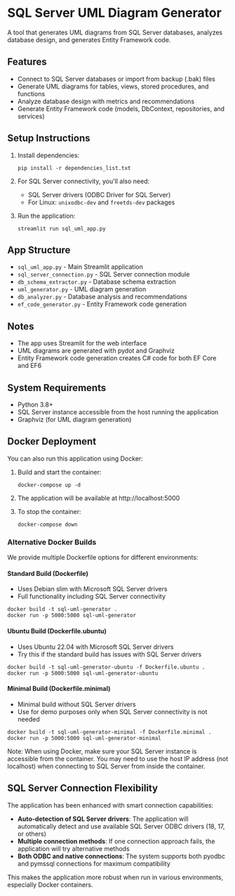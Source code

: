 # SQL Server UML Diagram Generator

A tool that generates UML diagrams from SQL Server databases, analyzes database design, and generates Entity Framework code.

## Features

- Connect to SQL Server databases or import from backup (.bak) files
- Generate UML diagrams for tables, views, stored procedures, and functions
- Analyze database design with metrics and recommendations
- Generate Entity Framework code (models, DbContext, repositories, and services)

## Setup Instructions

1. Install dependencies:
   ```
   pip install -r dependencies_list.txt
   ```

2. For SQL Server connectivity, you'll also need:
   - SQL Server drivers (ODBC Driver for SQL Server)
   - For Linux: `unixodbc-dev` and `freetds-dev` packages

3. Run the application:
   ```
   streamlit run sql_uml_app.py
   ```

## App Structure

- `sql_uml_app.py` - Main Streamlit application
- `sql_server_connection.py` - SQL Server connection module
- `db_schema_extractor.py` - Database schema extraction
- `uml_generator.py` - UML diagram generation
- `db_analyzer.py` - Database analysis and recommendations
- `ef_code_generator.py` - Entity Framework code generation

## Notes

- The app uses Streamlit for the web interface
- UML diagrams are generated with pydot and Graphviz
- Entity Framework code generation creates C# code for both EF Core and EF6

## System Requirements

- Python 3.8+
- SQL Server instance accessible from the host running the application
- Graphviz (for UML diagram generation)

## Docker Deployment

You can also run this application using Docker:

1. Build and start the container:
   ```
   docker-compose up -d
   ```

2. The application will be available at http://localhost:5000

3. To stop the container:
   ```
   docker-compose down
   ```

### Alternative Docker Builds

We provide multiple Dockerfile options for different environments:

#### Standard Build (Dockerfile)
- Uses Debian slim with Microsoft SQL Server drivers
- Full functionality including SQL Server connectivity
```
docker build -t sql-uml-generator .
docker run -p 5000:5000 sql-uml-generator
```

#### Ubuntu Build (Dockerfile.ubuntu)
- Uses Ubuntu 22.04 with Microsoft SQL Server drivers
- Try this if the standard build has issues with SQL Server drivers
```
docker build -t sql-uml-generator-ubuntu -f Dockerfile.ubuntu .
docker run -p 5000:5000 sql-uml-generator-ubuntu
```

#### Minimal Build (Dockerfile.minimal)
- Minimal build without SQL Server drivers
- Use for demo purposes only when SQL Server connectivity is not needed
```
docker build -t sql-uml-generator-minimal -f Dockerfile.minimal .
docker run -p 5000:5000 sql-uml-generator-minimal
```

Note: When using Docker, make sure your SQL Server instance is accessible from the container. You may need to use the host IP address (not localhost) when connecting to SQL Server from inside the container.

## SQL Server Connection Flexibility

The application has been enhanced with smart connection capabilities:

- **Auto-detection of SQL Server drivers**: The application will automatically detect and use available SQL Server ODBC drivers (18, 17, or others)
- **Multiple connection methods**: If one connection approach fails, the application will try alternative methods
- **Both ODBC and native connections**: The system supports both pyodbc and pymssql connections for maximum compatibility

This makes the application more robust when run in various environments, especially Docker containers.